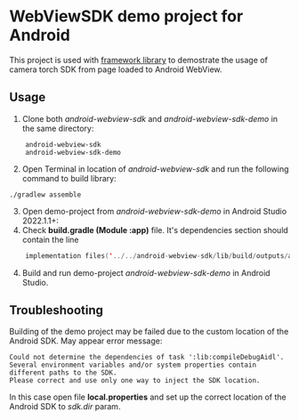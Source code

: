 # WebViewSDK demo project for Android

This project is used with [framework library](https://github.com/Transported-Labs/android-webview-sdk) to demostrate the usage of camera torch SDK from page loaded to Android WebView.

## Usage
1. Clone both _android-webview-sdk_ and _android-webview-sdk-demo_ in the same directory:
```
    android-webview-sdk
    android-webview-sdk-demo
```
2. Open Terminal in location of _android-webview-sdk_ and run the following command to build library:
```
./gradlew assemble
```
3. Open demo-project from _android-webview-sdk-demo_ in Android Studio 2022.1.1+:
4. Check **build.gradle (Module :app)** file. It's dependencies section should contain the line
```kotlin
    implementation files('../../android-webview-sdk/lib/build/outputs/aar/lib-debug.aar')
```
4. Build and run demo-project _android-webview-sdk-demo_ in Android Studio.

## Troubleshooting
Building of the demo project may be failed due to the custom location of the Android SDK. May appear error message:
```
Could not determine the dependencies of task ':lib:compileDebugAidl'.
Several environment variables and/or system properties contain different paths to the SDK.
Please correct and use only one way to inject the SDK location.
```
In this case open file **local.properties** and set up the correct location of the Android SDK to _sdk.dir_ param.

